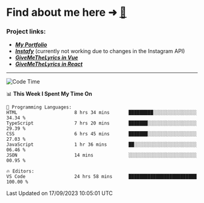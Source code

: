 # Find about me here ➜ [🧑](https://pauabella.dev)

### Project links:
- ***[My Portfolio](https://pauabella.dev)***
- ***[Instafy](https://instafy.me)*** (currently not working due to changes in the Instagram API)
- ***[GiveMeTheLyrics in Vue](https://lyrics.pauabella.dev)***
- ***[GiveMeTheLyrics in React](https://pauabella.dev/GiveMeTheLyrics)***

---
<!--START_SECTION:waka-->
![Code Time](http://img.shields.io/badge/Code%20Time-2%2C455%20hrs%204%20mins-blue)

📊 **This Week I Spent My Time On** 

```text
💬 Programming Languages: 
HTML                     8 hrs 34 mins       █████████░░░░░░░░░░░░░░░░   34.34 % 
TypeScript               7 hrs 20 mins       ███████░░░░░░░░░░░░░░░░░░   29.39 % 
CSS                      6 hrs 45 mins       ███████░░░░░░░░░░░░░░░░░░   27.03 % 
JavaScript               1 hr 36 mins        ██░░░░░░░░░░░░░░░░░░░░░░░   06.46 % 
JSON                     14 mins             ░░░░░░░░░░░░░░░░░░░░░░░░░   00.95 % 

🔥 Editors: 
VS Code                  24 hrs 58 mins      █████████████████████████   100.00 % 
```


 Last Updated on 17/09/2023 10:05:01 UTC
<!--END_SECTION:waka-->
